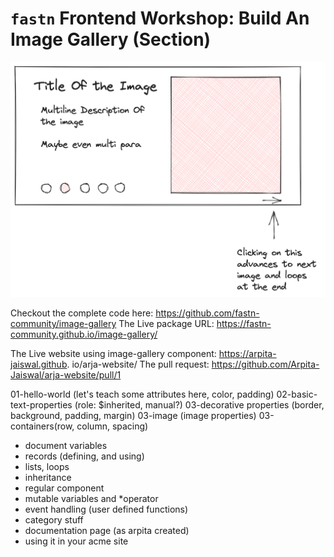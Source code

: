 # `fastn` Frontend Workshop: Build An Image Gallery (Section)

![](image-gallery.png)


Checkout the complete code here: https://github.com/fastn-community/image-gallery
The Live package URL: https://fastn-community.github.io/image-gallery/

The Live website using image-gallery component: https://arpita-jaiswal.github. io/arja-website/
The pull request: https://github.com/Arpita-Jaiswal/arja-website/pull/1

01-hello-world (let's teach some attributes here, color, padding)
02-basic-text-properties (role: $inherited, manual?)
03-decorative properties (border, background, padding, margin)
03-image (image properties)
03-containers(row, column, spacing)
- document variables
- records (defining, and using)
- lists, loops
- inheritance
- regular component
- mutable variables and *operator
- event handling (user defined functions)
- category stuff
- documentation page (as arpita created)
- using it in your acme site
